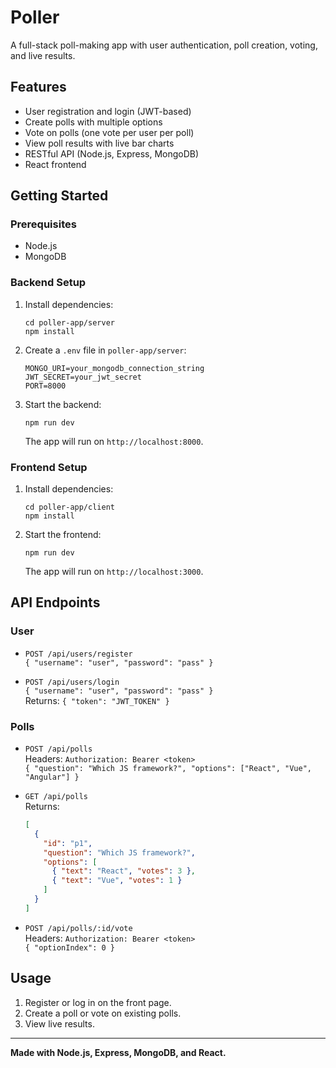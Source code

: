 # Poller

A full-stack poll-making app with user authentication, poll creation, voting, and live results.

## Features

- User registration and login (JWT-based)
- Create polls with multiple options
- Vote on polls (one vote per user per poll)
- View poll results with live bar charts
- RESTful API (Node.js, Express, MongoDB)
- React frontend

## Getting Started

### Prerequisites

- Node.js
- MongoDB

### Backend Setup

1. Install dependencies:
   ```
   cd poller-app/server
   npm install
   ```
2. Create a `.env` file in `poller-app/server`:
   ```
   MONGO_URI=your_mongodb_connection_string
   JWT_SECRET=your_jwt_secret
   PORT=8000
   ```
3. Start the backend:
   ```
   npm run dev
   ```
   The app will run on `http://localhost:8000`.

### Frontend Setup

1. Install dependencies:
   ```
   cd poller-app/client
   npm install
   ```
2. Start the frontend:
   ```
   npm run dev
   ```
   The app will run on `http://localhost:3000`.

## API Endpoints

### User

- `POST /api/users/register`  
  `{ "username": "user", "password": "pass" }`

- `POST /api/users/login`  
  `{ "username": "user", "password": "pass" }`  
  Returns: `{ "token": "JWT_TOKEN" }`

### Polls

- `POST /api/polls`  
  Headers: `Authorization: Bearer <token>`  
  `{ "question": "Which JS framework?", "options": ["React", "Vue", "Angular"] }`

- `GET /api/polls`  
  Returns:  
  ```json
  [
    {
      "id": "p1",
      "question": "Which JS framework?",
      "options": [
        { "text": "React", "votes": 3 },
        { "text": "Vue", "votes": 1 }
      ]
    }
  ]
  ```

- `POST /api/polls/:id/vote`  
  Headers: `Authorization: Bearer <token>`  
  `{ "optionIndex": 0 }`

## Usage

1. Register or log in on the front page.
2. Create a poll or vote on existing polls.
3. View live results.

---

**Made with Node.js, Express, MongoDB, and React.**
